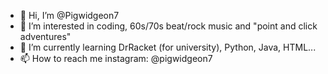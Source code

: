 - 👋 Hi, I’m @Pigwidgeon7
- 👀 I’m interested in coding, 60s/70s beat/rock music and "point and click adventures"
- 🌱 I’m currently learning DrRacket (for university), Python, Java, HTML...
- 📫 How to reach me instagram: @pigwidgeon7

<!---
Pigwidgeon7/Pigwidgeon7 is a ✨ special ✨ repository because its `README.md` (this file) appears on your GitHub profile.
You can click the Preview link to take a look at your changes.
--->
